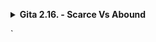 
<p>
<details>
<summary> <b>Gita 2.16. - Scarce Vs Abound </b></summary>

![graph](./2.16.svg)

</details>
</p>

`
